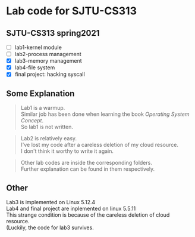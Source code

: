 # Lab code for SJTU-CS313 
## SJTU-CS313 spring2021  

- [ ] lab1-kernel module
- [ ] lab2-process management
- [x] lab3-memory management
- [x] lab4-file system
- [x] final project: hacking syscall

## Some Explanation

> Lab1 is a warmup.  
> Similar job has been done when learning the book *Operating System Concept*.  
> So lab1 is not written.

> Lab2 is relatively easy.  
> I've lost my code after a careless deletion of my cloud resource.   
> I don't think it worthy to write it again.

> Other lab codes are inside the corresponding folders.  
> Further explanation can be found in them respectively.  

## Other
Lab3 is implemented on Linux  5.12.4  
Lab4 and final project are inplemented on linux 5.5.11  
This strange condition is because of the careless deletion of cloud resource.  
(Luckily, the code for lab3 survives.